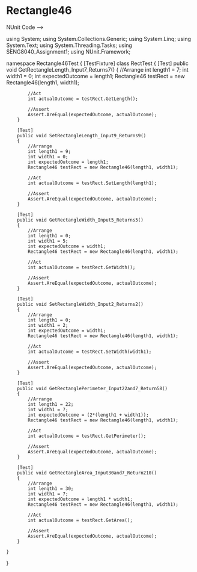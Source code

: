 # Rectangle46

NUnit Code -->

using System;
using System.Collections.Generic;
using System.Linq;
using System.Text;
using System.Threading.Tasks;
using SENG8040_Assignment1;
using NUnit.Framework;

namespace Rectangle46Test
{
    [TestFixture]
    class RectTest
    {
        [Test]
        public void GetRectangleLength_Input7_Returns7()
        {
            //Arrange
            int length1 = 7;
            int width1 = 0;
            int expectedOutcome = length1;
            Rectangle46 testRect = new Rectangle46(length1, width1);

            //Act
            int actualOutcome = testRect.GetLength();

            //Assert
            Assert.AreEqual(expectedOutcome, actualOutcome);
        }

        [Test]
        public void SetRectangleLength_Input9_Returns9()
        {
            //Arrange
            int length1 = 9;
            int width1 = 0;
            int expectedOutcome = length1;
            Rectangle46 testRect = new Rectangle46(length1, width1);

            //Act
            int actualOutcome = testRect.SetLength(length1);

            //Assert
            Assert.AreEqual(expectedOutcome, actualOutcome);
        }

        [Test]
        public void GetRectangleWidth_Input5_Returns5()
        {
            //Arrange
            int length1 = 0;
            int width1 = 5;
            int expectedOutcome = width1;
            Rectangle46 testRect = new Rectangle46(length1, width1);

            //Act
            int actualOutcome = testRect.GetWidth();

            //Assert
            Assert.AreEqual(expectedOutcome, actualOutcome);
        }

        [Test]
        public void SetRectangleWidth_Input2_Returns2()
        {
            //Arrange
            int length1 = 0;
            int width1 = 2;
            int expectedOutcome = width1;
            Rectangle46 testRect = new Rectangle46(length1, width1);

            //Act
            int actualOutcome = testRect.SetWidth(width1);

            //Assert
            Assert.AreEqual(expectedOutcome, actualOutcome);
        }

        [Test]
        public void GetRectanglePerimeter_Input22and7_Return58()
        {
            //Arrange
            int length1 = 22;
            int width1 = 7;
            int expectedOutcome = (2*(length1 + width1));
            Rectangle46 testRect = new Rectangle46(length1, width1);

            //Act
            int actualOutcome = testRect.GetPerimeter();

            //Assert
            Assert.AreEqual(expectedOutcome, actualOutcome);
        }

        [Test]
        public void GetRectangleArea_Input30and7_Return210()
        {
            //Arrange
            int length1 = 30;
            int width1 = 7;
            int expectedOutcome = length1 * width1;
            Rectangle46 testRect = new Rectangle46(length1, width1);

            //Act
            int actualOutcome = testRect.GetArea();

            //Assert
            Assert.AreEqual(expectedOutcome, actualOutcome);
        }

    }
}
